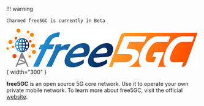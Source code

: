!!! warning

    Charmed free5GC is currently in Beta

![Magma](images/free5gc.png){ width="300" }

**free5GC** is an open source 5G core network. Use it to operate your own private mobile 
network. To learn more about free5GC, visit the official [website](https://www.free5gc.org/).
